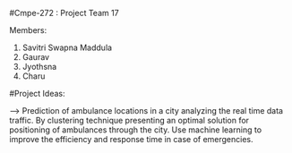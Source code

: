 #Cmpe-272 : Project Team 17

Members: 
  1. Savitri Swapna Maddula
  2. Gaurav
  3. Jyothsna
  4. Charu

#Project Ideas:

--> Prediction of ambulance locations in a city analyzing the real time data traffic. 
    By clustering technique presenting an optimal solution for positioning of ambulances through the city.
    Use machine learning to improve the efficiency and response time in case of emergencies.
